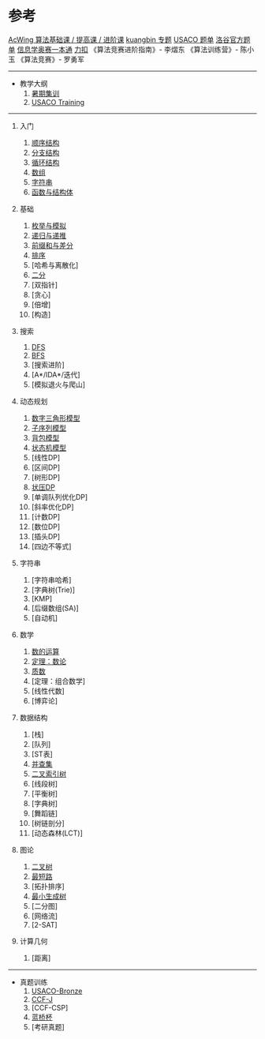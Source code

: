 # 参考

[AcWing 算法基础课 / 提高课 / 进阶课](https://www.acwing.com/)
[kuangbin 专题](https://www.acwing.com/activity/content/90/)
[USACO 题单](https://www.luogu.com.cn/training/list?keyword=USACO%20Section&type=select&page=1)
[洛谷官方题单](https://www.luogu.com.cn/training/list)
[信息学奥赛一本通](http://ybt.ssoier.cn:8088/index.php)
[力扣](https://leetcode.cn)
《算法竞赛进阶指南》- 李熠东 
《算法训练营》- 陈小玉
《算法竞赛》- 罗勇军 

---

* 教学大纲
   1. [暑期集训](./PLAN/summer.html)
   2. [USACO Training](./PLAN/USACOTraining.html)

---
1. 入门
   1. [顺序结构](./Content/0%20入门/顺序结构.html)
   2. [分支结构](./Content/0%20入门/分支结构.html)
   3. [循环结构](./Content/0%20入门/循环结构.html)
   4. [数组](./Content/0%20入门/数组.html)
   5. [字符串](./Content/0%20入门/字符串.html)
   6. [函数与结构体](./Content/0%20入门/函数.html)

2. 基础
   1. [枚举与模拟](./Content/1%20基础/模拟.html)
   2. [递归与递推](./Content/1%20基础/递归.html)
   3. [前缀和与差分](./Content/1%20基础/前缀和.html)
   4. [排序](./Content/1%20基础/排序.html)
   5. [哈希与离散化]
   6. [二分](./Content/1%20基础/二分.html)
   7. [双指针]
   8. [贪心]
   9. [倍增]
   10. [构造]

3. 搜索
   1. [DFS](./Content/2%20搜索/DFS.html)
   2. [BFS](./Content/2%20搜索/BFS.html)
   3. [搜索进阶]
   4. [A*/IDA*/迭代]
   5. [模拟退火与爬山]

4. 动态规划
   1. [数字三角形模型](./Content/3%20动态规划/数字三角形模型.html)
   2. [子序列模型](./Content/3%20动态规划/子序列模型.html)
   3. [背包模型](./Content/3%20动态规划/背包模型.html)
   4. [状态机模型](./Content/3%20动态规划/状态机模型.html)
   5. [线性DP]
   6. [区间DP]
   7. [树形DP]
   8. [状压DP](./Content/3%20动态规划/状压DP.html)
   9. [单调队列优化DP]
   10. [斜率优化DP]
   11. [计数DP]
   12. [数位DP]
   13. [插头DP]
   14. [四边不等式]
   
5. 字符串
   1. [字符串哈希]
   2. [字典树(Trie)]
   3. [KMP]
   4. [后缀数组(SA)]
   5. [自动机]

6. 数学
   1. [数的运算](./Content/5%20数学/数的运算.html)
   2. [定理：数论](./Content/5%20数学/定理.html)
   3. [质数](./Content/5%20数学/质数.html)
   4. [定理：组合数学]
   5. [线性代数]
   6. [博弈论]
   
7. 数据结构
   1. [栈]
   2. [队列]
   3. [ST表]
   4. [并查集](./Content/6%20数据结构/并查集.html)
   5. [二叉索引树](./Content/6%20数据结构/树状数组.html)
   6. [线段树]
   7. [平衡树]
   8. [字典树]
   9. [舞蹈链]
   10. [树链剖分]
   11. [动态森林(LCT)]

8. 图论
   1. [二叉树](./Content/7%20图论/二叉树.html)
   2. [最短路](./Content/7%20图论/最短路.html)
   3. [拓扑排序]
   4. [最小生成树](./Content/7%20图论/最小生成树.html)
   5. [二分图]
   6. [网络流]
   7. [2-SAT]

9. 计算几何
   1. [距离]

---

* 真题训练
   1. [USACO-Bronze](./Content/真题/USACO_Bronze.html)
   2. [CCF-J](./Content/真题/CCF_J.html)
   3. [CCF-CSP]
   4. [蓝桥杯](./Content/真题/lanqiao.html)
   5. [考研真题]
